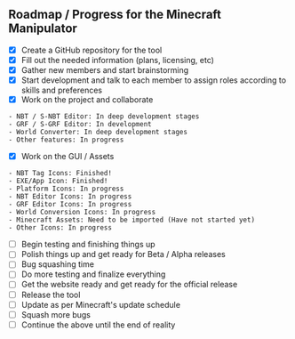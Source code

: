 ## Roadmap / Progress for the Minecraft Manipulator
- [X] Create a GitHub repository for the tool
- [X] Fill out the needed information (plans, licensing, etc) 
- [X] Gather new members and start brainstorming
- [X] Start development and talk to each member to assign roles according to skills and preferences
- [X] Work on the project and collaborate
```
- NBT / S-NBT Editor: In deep development stages
- GRF / S-GRF Editor: In development
- World Converter: In deep development stages
- Other features: In progress 
```
- [X] Work on the GUI / Assets
```
- NBT Tag Icons: Finished!
- EXE/App Icon: Finished!
- Platform Icons: In progress
- NBT Editor Icons: In progress
- GRF Editor Icons: In progress
- World Conversion Icons: In progress
- Minecraft Assets: Need to be imported (Have not started yet)
- Other Icons: In progress
```
- [ ] Begin testing and finishing things up
- [ ] Polish things up and get ready for Beta / Alpha releases
- [ ] Bug squashing time
- [ ] Do more testing and finalize everything
- [ ] Get the website ready and get ready for the official release
- [ ] Release the tool
- [ ] Update as per Minecraft's update schedule
- [ ] Squash more bugs
- [ ] Continue the above until the end of reality

